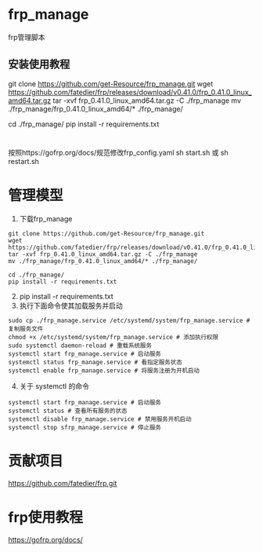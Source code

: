 # frp_manage
frp管理脚本


## 安装使用教程

git clone https://github.com/get-Resource/frp_manage.git
wget https://github.com/fatedier/frp/releases/download/v0.41.0/frp_0.41.0_linux_amd64.tar.gz
tar -xvf frp_0.41.0_linux_amd64.tar.gz -C ./frp_manage
mv ./frp_manage/frp_0.41.0_linux_amd64/* ./frp_manage/

cd ./frp_manage/
pip install -r requirements.txt
# 
按照https://gofrp.org/docs/规范修改frp_config.yaml
sh start.sh
或
sh restart.sh

# 管理模型
 1. 下载frp_manage
```
git clone https://github.com/get-Resource/frp_manage.git
wget https://github.com/fatedier/frp/releases/download/v0.41.0/frp_0.41.0_linux_amd64.tar.gz
tar -xvf frp_0.41.0_linux_amd64.tar.gz -C ./frp_manage
mv ./frp_manage/frp_0.41.0_linux_amd64/* ./frp_manage/

cd ./frp_manage/
pip install -r requirements.txt
```
 2. pip install -r requirements.txt
 3. 执行下面命令使其加载服务并启动
```
sudo cp ./frp_manage.service /etc/systemd/system/frp_manage.service #复制服务文件
chmod +x /etc/systemd/system/frp_manage.service # 添加执行权限
sudo systemctl daemon-reload # 重载系统服务
systemctl start frp_manage.service # 启动服务
systemctl status frp_manage.service # 看指定服务状态
systemctl enable frp_manage.service # 将服务注册为开机启动
```

 4. 关于 systemctl 的命令
```
systemctl start frp_manage.service # 启动服务
systemctl status # 查看所有服务的状态
systemctl disable frp_manage.service # 禁用服务开机启动
systemctl stop sfrp_manage.service # 停止服务
```
# 贡献项目
https://github.com/fatedier/frp.git

# frp使用教程
https://gofrp.org/docs/